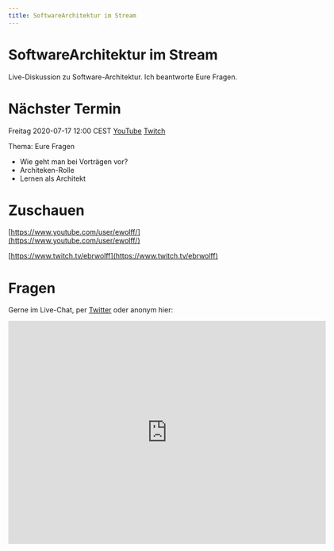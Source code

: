 ```yaml
---
title: SoftwareArchitektur im Stream
---
```


# SoftwareArchitektur im Stream

Live-Diskussion zu Software-Architektur. Ich beantworte Eure
Fragen.

# Nächster Termin

Freitag 2020-07-17 12:00 CEST [YouTube](https://www.youtube.com/user/ewolff/) [Twitch](https://www.twitch.tv/ebrwolff)

Thema: Eure Fragen

* Wie geht man bei Vorträgen vor?
* Architeken-Rolle
* Lernen als Architekt

# Zuschauen

[https://www.youtube.com/user/ewolff/](https://www.youtube.com/user/ewolff/)

[https://www.twitch.tv/ebrwolff](https://www.twitch.tv/ebrwolff)

# Fragen

Gerne im Live-Chat, per [Twitter](https://twitter.com/ewolff) oder anonym
hier:

<iframe
src="https://docs.google.com/forms/d/e/1FAIpQLSf0xIZkNG_wRJ0IiobVcO3Z-q3dQMcwYTww0wgiWCupZCKM4A/viewform?embedded=true"
width="640" height="450" frameborder="0" marginheight="0"
marginwidth="0">Loading…</iframe>

